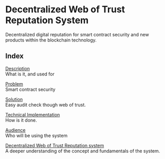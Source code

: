 # Decentralized Web of Trust Reputation System

Decentralized digital reputation for smart contract security and new products within the blockchain technology.

Index
-----
[Description](/Description.md)  
What is it, and used for

[Problem](/Problem.md)  
Smart contract security

[Solution](/Solution.md)  
Easy audit check though web of trust.

[Technical Implementation](/Technical%20Implementation.md)  
How is it done.

[Audience](/Audience.md)  
Who will be using the system

[Decentralized Web of Trust Reputation system](/Trust.md)  
A deeper understanding of the concept and fundamentals of the system.
